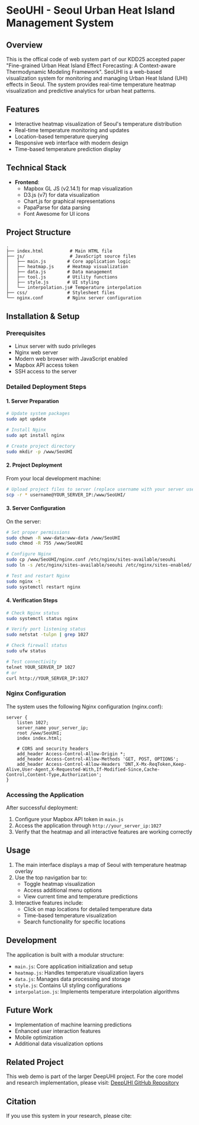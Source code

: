 # SeoUHI - Seoul Urban Heat Island Management System

## Overview
This is the offical code of web system part of our KDD25 accepted paper "Fine-grained Urban Heat Island Effect Forecasting: A Context-aware Thermodynamic Modeling Framework". SeoUHI is a web-based visualization system for monitoring and managing Urban Heat Island (UHI) effects in Seoul. The system provides real-time temperature heatmap visualization and predictive analytics for urban heat patterns.

## Features
- Interactive heatmap visualization of Seoul's temperature distribution
- Real-time temperature monitoring and updates
- Location-based temperature querying
- Responsive web interface with modern design
- Time-based temperature prediction display

## Technical Stack
- **Frontend**:
  - Mapbox GL JS (v2.14.1) for map visualization
  - D3.js (v7) for data visualization
  - Chart.js for graphical representations
  - PapaParse for data parsing
  - Font Awesome for UI icons

## Project Structure
```
.
├── index.html          # Main HTML file
├── js/                 # JavaScript source files
│   ├── main.js        # Core application logic
│   ├── heatmap.js     # Heatmap visualization
│   ├── data.js        # Data management
│   ├── tool.js        # Utility functions
│   ├── style.js       # UI styling
│   └── interpolation.js# Temperature interpolation
├── css/               # Stylesheet files
└── nginx.conf         # Nginx server configuration
```

## Installation & Setup

### Prerequisites
- Linux server with sudo privileges
- Nginx web server
- Modern web browser with JavaScript enabled
- Mapbox API access token
- SSH access to the server

### Detailed Deployment Steps

#### 1. Server Preparation
```bash
# Update system packages
sudo apt update

# Install Nginx
sudo apt install nginx

# Create project directory
sudo mkdir -p /www/SeoUHI
```

#### 2. Project Deployment
From your local development machine:
```bash
# Upload project files to server (replace username with your server username)
scp -r * username@YOUR_SERVER_IP:/www/SeoUHI/
```

#### 3. Server Configuration
On the server:
```bash
# Set proper permissions
sudo chown -R www-data:www-data /www/SeoUHI
sudo chmod -R 755 /www/SeoUHI

# Configure Nginx
sudo cp /www/SeoUHI/nginx.conf /etc/nginx/sites-available/seouhi
sudo ln -s /etc/nginx/sites-available/seouhi /etc/nginx/sites-enabled/

# Test and restart Nginx
sudo nginx -t
sudo systemctl restart nginx
```

#### 4. Verification Steps
```bash
# Check Nginx status
sudo systemctl status nginx

# Verify port listening status
sudo netstat -tulpn | grep 1027

# Check firewall status
sudo ufw status

# Test connectivity
telnet YOUR_SERVER_IP 1027
# or
curl http://YOUR_SERVER_IP:1027
```

### Nginx Configuration
The system uses the following Nginx configuration (nginx.conf):
```nginx
server {
    listen 1027;
    server_name your_server_ip;
    root /www/SeoUHI;
    index index.html;
    
    # CORS and security headers
    add_header Access-Control-Allow-Origin *;
    add_header Access-Control-Allow-Methods 'GET, POST, OPTIONS';
    add_header Access-Control-Allow-Headers 'DNT,X-Mx-ReqToken,Keep-Alive,User-Agent,X-Requested-With,If-Modified-Since,Cache-Control,Content-Type,Authorization';
}
```

### Accessing the Application
After successful deployment:
1. Configure your Mapbox API token in `main.js`
2. Access the application through `http://your_server_ip:1027`
3. Verify that the heatmap and all interactive features are working correctly

## Usage
1. The main interface displays a map of Seoul with temperature heatmap overlay
2. Use the top navigation bar to:
   - Toggle heatmap visualization
   - Access additional menu options
   - View current time and temperature predictions
3. Interactive features include:
   - Click on map locations for detailed temperature data
   - Time-based temperature visualization
   - Search functionality for specific locations

## Development
The application is built with a modular structure:
- `main.js`: Core application initialization and setup
- `heatmap.js`: Handles temperature visualization layers
- `data.js`: Manages data processing and storage
- `style.js`: Contains UI styling configurations
- `interpolation.js`: Implements temperature interpolation algorithms

## Future Work
- Implementation of machine learning predictions
- Enhanced user interaction features
- Mobile optimization
- Additional data visualization options

## Related Project
This web demo is part of the larger DeepUHI project. For the core model and research implementation, please visit:
[DeepUHI GitHub Repository](https://github.com/RWLinno/DeepUHI)

## Citation
If you use this system in your research, please cite:
